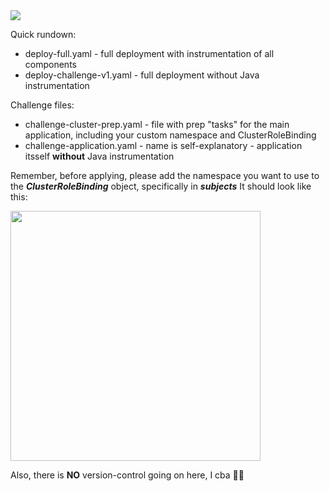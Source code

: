 <img src="https://github.com/ofushtei/cco-challenge-test/assets/46541097/3fa766bb-9fcc-4a1e-9db6-1fdcc00d7646">


Quick rundown:
- deploy-full.yaml - full deployment with instrumentation of all components
- deploy-challenge-v1.yaml - full deployment without Java instrumentation

Challenge files:
- challenge-cluster-prep.yaml - file with prep "tasks" for the main application, including your custom namespace and ClusterRoleBinding
- challenge-application.yaml - name is self-explanatory - application itsself __without__ Java instrumentation

Remember, before applying, please add the namespace you want to use to the __*ClusterRoleBinding*__ object, specifically in __*subjects*__
It should look like this:

<img src="https://github.com/ofushtei/cco-challenge-test/assets/46541097/092f094c-7ea1-4740-8548-898dd58a8495" width="400">

Also, there is __NO__ version-control going on here, I cba 💅🏻
